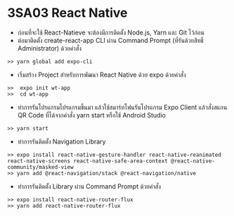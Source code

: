 # 3SA03 React Native
- ก่อนที่จะใช้ React-Natieve จะต้องมีการติดตั้ง Node.js, Yarn และ Git ไว้ก่อน
- ต่อมาติดตั้ง create-react-app CLI ผ่าน Command Prompt (ที่รันด้วยสิทธิ์ Administrator) ด้วยคำสั่ง
```
>> yarn global add expo-cli 
```
- เริ่มสร้าง Project สำหรับการพัฒนา React Native ด้วย expo ด้วยคำสั่ง
``` 
>>  expo init wt-app
>>  cd wt-app 
```
- ทำการรันโปรแกรมโปรแกรมขึ้นมา แล้วใช้สมาร์ทโฟนรันโปรแกรม Expo Client แล้วสั่งสแกน QR Code ที่ได้จากคำสั่ง yarn start หรือใช้ Android Studio
```
>> yarn start
```
- ทำการรันติดตั้ง Navigation Library
```
>> expo install react-native-gesture-handler react-native-reanimated react-native-screens react-native-safe-area-context @react-native-community/masked-view
>> yarn add @react-navigation/stack @react-navigation/native
```
- ทำการรันติดตั้ง Library ผ่าน Command Prompt ด้วยคำสั่ง
```
>> expo install react-native-router-flux
>> yarn add react-native-router-flux
```
